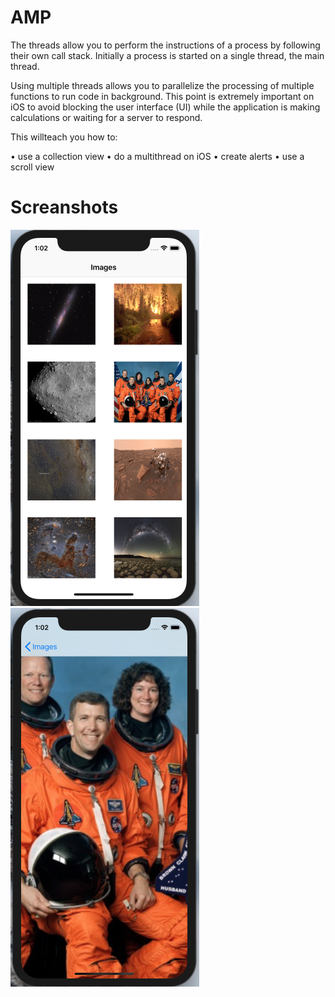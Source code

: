 # AMP

The threads allow you to perform the instructions of a process by following their own call stack. Initially a process is started on a single thread, the main thread.

Using multiple threads allows you to parallelize the processing of multiple functions to run code in background. This point is extremely important on iOS to avoid blocking the user interface (UI) while the application is making calculations or waiting for a server to respond.

This willteach you how to:

• use a collection view
• do a multithread on iOS
• create alerts
• use a scroll view

# Screanshots

 ![alt text](Screenshots/CollectionView.png "grid view")
 ![alt text](Screenshots/ScrollView.png "Zooom image")